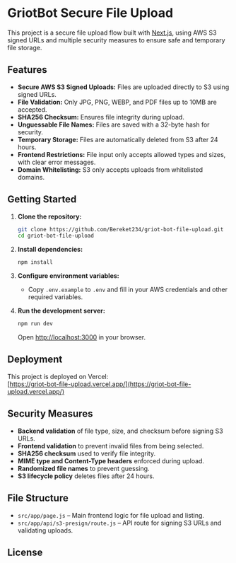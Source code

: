 # GriotBot Secure File Upload

This project is a secure file upload flow built with [Next.js](https://nextjs.org), using AWS S3 signed URLs and multiple security measures to ensure safe and temporary file storage.

## Features

- **Secure AWS S3 Signed Uploads:** Files are uploaded directly to S3 using signed URLs.
- **File Validation:** Only JPG, PNG, WEBP, and PDF files up to 10MB are accepted.
- **SHA256 Checksum:** Ensures file integrity during upload.
- **Unguessable File Names:** Files are saved with a 32-byte hash for security.
- **Temporary Storage:** Files are automatically deleted from S3 after 24 hours.
- **Frontend Restrictions:** File input only accepts allowed types and sizes, with clear error messages.
- **Domain Whitelisting:** S3 only accepts uploads from whitelisted domains.

## Getting Started

1. **Clone the repository:**

   ```bash
   git clone https://github.com/Bereket234/griot-bot-file-upload.git
   cd griot-bot-file-upload
   ```

2. **Install dependencies:**

   ```bash
   npm install
   ```

3. **Configure environment variables:**

   - Copy `.env.example` to `.env` and fill in your AWS credentials and other required variables.

4. **Run the development server:**
   ```bash
   npm run dev
   ```
   Open [http://localhost:3000](http://localhost:3000) in your browser.

## Deployment

This project is deployed on Vercel:  
[https://griot-bot-file-upload.vercel.app/](https://griot-bot-file-upload.vercel.app/)

## Security Measures

- **Backend validation** of file type, size, and checksum before signing S3 URLs.
- **Frontend validation** to prevent invalid files from being selected.
- **SHA256 checksum** used to verify file integrity.
- **MIME type and Content-Type headers** enforced during upload.
- **Randomized file names** to prevent guessing.
- **S3 lifecycle policy** deletes files after 24 hours.

## File Structure

- `src/app/page.js` – Main frontend logic for file upload and listing.
- `src/app/api/s3-presign/route.js` – API route for signing S3 URLs and validating uploads.

## License
